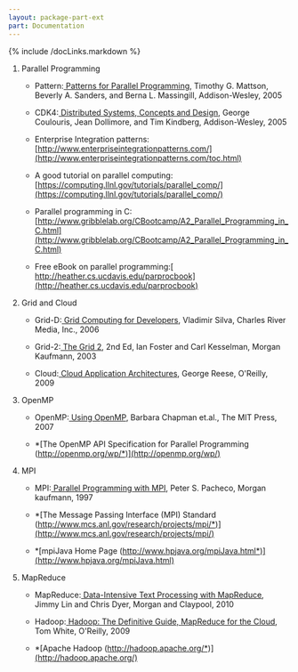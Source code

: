 ```yaml
---
layout: package-part-ext
part: Documentation
---
```

{% include /docLinks.markdown %}


1. Parallel Programming

    * Pattern:[ Patterns for Parallel Programming](http://www.pearson.ch/Informatik/Softwareentwicklung/EntwurfsmusterPatterns/1471/9780321228116/Patterns-for-Parallel-Programming.aspx), Timothy G. Mattson, Beverly A. Sanders, and Berna L. Massingill, Addison-Wesley, 2005

    * CDK4:[ Distributed Systems, Concepts and Design](http://www.cdk4.net/contents/contents.html), George Coulouris, Jean Dollimore, and Tim Kindberg, Addison-Wesley, 2005

    * Enterprise Integration patterns: [http://www.enterpriseintegrationpatterns.com/](http://www.enterpriseintegrationpatterns.com/toc.html)

    * A good tutorial on parallel computing: [https://computing.llnl.gov/tutorials/parallel_comp/](https://computing.llnl.gov/tutorials/parallel_comp/)

    * Parallel programming in C: [http://www.gribblelab.org/CBootcamp/A2_Parallel_Programming_in_C.html](http://www.gribblelab.org/CBootcamp/A2_Parallel_Programming_in_C.html)

    * Free eBook on parallel programming:[ http://heather.cs.ucdavis.edu/parprocbook](http://heather.cs.ucdavis.edu/parprocbook)

2. Grid and Cloud

    * Grid-D:[ Grid Computing for Developers](http://www.delmarlearning.com/browse_product_detail.aspx?catid=21270&isbn=1584504242), Vladimir Silva, Charles River Media, Inc., 2006

    * Grid-2:[ The Grid 2](http://www.elsevier.com/wps/find/bookdescription.cws_home/699905/description#description), 2nd Ed, Ian Foster and Carl Kesselman, Morgan Kaufmann, 2003

    * Cloud:[ Cloud Application Architectures](http://oreilly.com/catalog/9780596156374), George Reese, O'Reilly, 2009

3. OpenMP

    * OpenMP:[ Using OpenMP](http://mitpress.mit.edu/catalog/item/default.asp?ttype=2&tid=11387), Barbara Chapman et.al., The MIT Press, 2007

    * *[The OpenMP API Specification for Parallel Programming (http://openmp.org/wp/*)](http://openmp.org/wp/)

4. MPI

    * MPI:[ Parallel Programming with MPI](http://nexus.cs.usfca.edu/mpi/), Peter S. Pacheco, Morgan kaufmann, 1997 

    * *[The Message Passing Interface (MPI) Standard (http://www.mcs.anl.gov/research/projects/mpi/*)](http://www.mcs.anl.gov/research/projects/mpi/)

    * *[mpiJava Home Page (http://www.hpjava.org/mpiJava.html*)](http://www.hpjava.org/mpiJava.html)

5. MapReduce

    * MapReduce:[ Data-Intensive Text Processing with MapReduce](http://www.umiacs.umd.edu/%7Ejimmylin/book.html), Jimmy Lin and Chris Dyer, Morgan and Claypool, 2010

    * Hadoop:[ Hadoop: The Definitive Guide, MapReduce for the Cloud](http://oreilly.com/catalog/9780596521981), Tom White, O'Reilly, 2009

    * *[Apache Hadoop (http://hadoop.apache.org/*)](http://hadoop.apache.org/)

